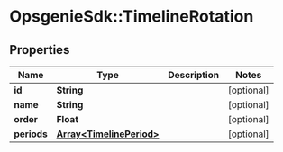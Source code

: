 # OpsgenieSdk::TimelineRotation

## Properties
Name | Type | Description | Notes
------------ | ------------- | ------------- | -------------
**id** | **String** |  | [optional] 
**name** | **String** |  | [optional] 
**order** | **Float** |  | [optional] 
**periods** | [**Array&lt;TimelinePeriod&gt;**](TimelinePeriod.md) |  | [optional] 


